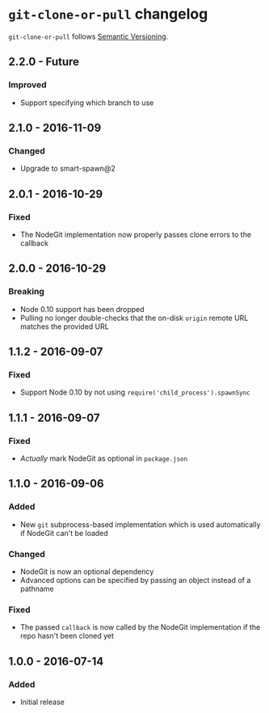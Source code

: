 # `git-clone-or-pull` changelog

`git-clone-or-pull` follows [Semantic Versioning][1].

## 2.2.0 - Future

### Improved

* Support specifying which branch to use

## 2.1.0 - 2016-11-09

### Changed

* Upgrade to smart-spawn@2

## 2.0.1 - 2016-10-29

### Fixed

* The NodeGit implementation now properly passes clone errors to the callback

## 2.0.0 - 2016-10-29

### Breaking

* Node 0.10 support has been dropped
* Pulling no longer double-checks that the on-disk `origin` remote URL matches the provided URL

## 1.1.2 - 2016-09-07

### Fixed

* Support Node 0.10 by not using `require('child_process').spawnSync`

## 1.1.1 - 2016-09-07

### Fixed

* _Actually_ mark NodeGit as optional in `package.json`

## 1.1.0 - 2016-09-06

### Added

* New `git` subprocess-based implementation which is used automatically if NodeGit can't be loaded

### Changed

* NodeGit is now an optional dependency
* Advanced options can be specified by passing an object instead of a pathname

### Fixed

* The passed `callback` is now called by the NodeGit implementation if the repo hasn't been cloned yet

## 1.0.0 - 2016-07-14

### Added

* Initial release

 [1]: http://semver.org/
